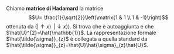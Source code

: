 Chiamo **matrice di Hadamard** la matrice
$$U= \frac{1}{\sqrt{2}}\left(\matrix{1 & 1 \\ 1 & -1}\right)$$
ottenuta da $(|\uparrow x\rangle\;\;|\downarrow x\rangle)$. Si trova che è autoaggiunta e che $\hat{U}^{2}=\hat{\mathbb{1}}$. La rappresentazione formale $\hat{\tilde{\sigma}}_{z}$ è collegata a quella standard da $\hat{\tilde{\sigma}}_{z}=\hat{U}\hat{\sigma}_{z}\hat{U}$.
